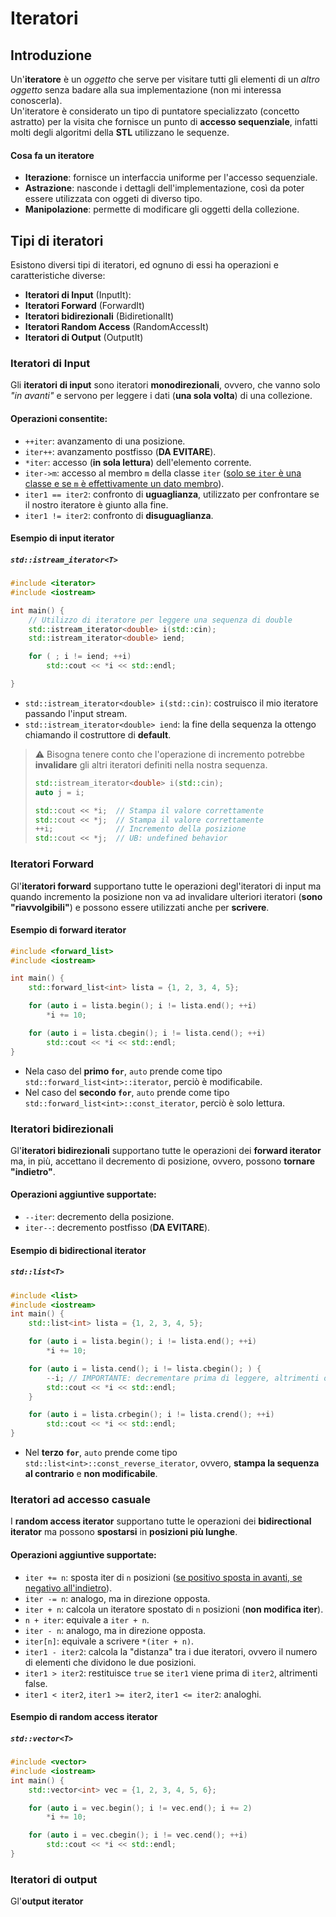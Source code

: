 # Iteratori

## Introduzione

Un'**iteratore** è un _oggetto_ che serve per visitare tutti gli elementi di un _altro oggetto_ senza badare alla sua implementazione (non mi interessa conoscerla). \
Un'iteratore è considerato un tipo di puntatore specializzato (concetto astratto) per la visita che fornisce un punto di **accesso sequenziale**, infatti molti degli algoritmi della **STL** utilizzano le sequenze.

#### Cosa fa un iteratore

- **Iterazione**: fornisce un interfaccia uniforme per l'accesso sequenziale.
- **Astrazione**: nasconde i dettagli dell'implementazione, così da poter essere utilizzata con oggeti di diverso tipo.
- **Manipolazione**: permette di modificare gli oggetti della collezione.

## Tipi di iteratori

Esistono diversi tipi di iteratori, ed ognuno di essi ha operazioni e caratteristiche diverse:
- **Iteratori di Input** (InputIt):
- **Iteratori Forward** (ForwardIt)
- **Iteratori bidirezionali** (BidiretionalIt)
- **Iteratori Random Access** (RandomAccessIt)
- **Iteratori di Output** (OutputIt)

### Iteratori di Input

Gli **iteratori di input** sono iteratori **monodirezionali**, ovvero, che vanno solo _"in avanti"_ e servono per leggere i dati (**una sola volta**) di una collezione.

#### Operazioni consentite:

- `++iter`: avanzamento di una posizione.
- `iter++`: avanzamento postfisso (**DA EVITARE**).
- `*iter`: accesso (**in sola lettura**) dell'elemento corrente.
- `iter->m`: accesso al membro `m` della classe `iter` (<u>solo se `iter` è una classe e se `m` è effettivamente un dato membro</u>).
- `iter1 == iter2`: confronto di **uguaglianza**, utilizzato per confrontare se il nostro iteratore è giunto alla fine.
- `iter1 != iter2`: confronto di **disuguaglianza**.

#### Esempio di input iterator

##### `std::istream_iterator<T>`

```cpp
#include <iterator>
#include <iostream>

int main() {
    // Utilizzo di iteratore per leggere una sequenza di double
    std::istream_iterator<double> i(std::cin);
    std::istream_iterator<double> iend;

    for ( ; i != iend; ++i)
        std::cout << *i << std::endl;

}
```

- `std::istream_iterator<double> i(std::cin)`: costruisco il mio iteratore passando l'input stream.
- `std::istream_iterator<double> iend`: la fine della sequenza la ottengo chiamando il costruttore di **default**.

> :warning: Bisogna tenere conto che l'operazione di incremento potrebbe **invalidare** gli altri iteratori definiti nella nostra sequenza.
> ```cpp
> std::istream_iterator<double> i(std::cin);
> auto j = i;                                   
> 
> std::cout << *i;  // Stampa il valore correttamente
> std::cout << *j;  // Stampa il valore correttamente
> ++i;              // Incremento della posizione
> std::cout << *j;  // UB: undefined behavior 
> ```

### Iteratori Forward

Gl'**iteratori forward** supportano tutte le operazioni degl'iteratori di input ma quando incremento la posizione non va ad invalidare ulteriori iteratori (**sono "riavvolgibili"**) e possono essere utilizzati anche per **scrivere**.

#### Esempio di forward iterator

```cpp
#include <forward_list>
#include <iostream>

int main() {
    std::forward_list<int> lista = {1, 2, 3, 4, 5};

    for (auto i = lista.begin(); i != lista.end(); ++i)
        *i += 10;

    for (auto i = lista.cbegin(); i != lista.cend(); ++i)
        std::cout << *i << std::endl;
}
```
- Nela caso del **primo `for`**, `auto` prende come tipo `std::forward_list<int>::iterator`, perciò è modificabile.
- Nel caso del **secondo `for`**, `auto` prende come tipo `std::forward_list<int>::const_iterator`, perciò è solo lettura.

### Iteratori bidirezionali

Gl'**iteratori bidirezionali** supportano tutte le operazioni dei **forward iterator** ma, in più, accettano il decremento di posizione, ovvero, possono **tornare "indietro"**.

#### Operazioni aggiuntive supportate:

- `--iter`: decremento della posizione.
- `iter--`: decremento postfisso (**DA EVITARE**).

#### Esempio di bidirectional iterator

##### `std::list<T>`

```cpp
#include <list>
#include <iostream>
int main() {
    std::list<int> lista = {1, 2, 3, 4, 5};

    for (auto i = lista.begin(); i != lista.end(); ++i) 
        *i += 10;

    for (auto i = lista.cend(); i != lista.cbegin(); ) {
        --i; // IMPORTANTE: decrementare prima di leggere, altrimenti overflow
        std::cout << *i << std::endl;
    }

    for (auto i = lista.crbegin(); i != lista.crend(); ++i)
        std::cout << *i << std::endl;
}
```
- Nel **terzo `for`**, `auto` prende come tipo `std::list<int>::const_reverse_iterator`, ovvero, **stampa la sequenza al contrario** e **non modificabile**.

### Iteratori ad accesso casuale

I **random access iterator** supportano tutte le operazioni dei **bidirectional iterator** ma possono **spostarsi** in **posizioni più lunghe**.

#### Operazioni aggiuntive supportate:

- `iter += n`: sposta iter di `n` posizioni (<u>se positivo sposta in avanti, se negativo all'indietro</u>).
- `iter -= n`: analogo, ma in direzione opposta.
- `iter + n`: calcola un iteratore spostato di `n` posizioni (**non modifica iter**).
- `n + iter`: equivale a `iter + n`.
- `iter - n`: analogo, ma in direzione opposta.
- `iter[n]`: equivale a scrivere `*(iter + n)`.
- `iter1 - iter2`: calcola la "distanza" tra i due iteratori, ovvero il numero di elementi che dividono le due posizioni.
- `iter1 > iter2`: restituisce `true` se `iter1` viene prima di `iter2`, altrimenti false.
- `iter1 < iter2`, `iter1 >= iter2`, `iter1 <= iter2`: analoghi.

#### Esempio di random access iterator

##### `std::vector<T>`

```cpp
#include <vector>
#include <iostream>
int main() {
    std::vector<int> vec = {1, 2, 3, 4, 5, 6};

    for (auto i = vec.begin(); i != vec.end(); i += 2)
        *i += 10;

    for (auto i = vec.cbegin(); i != vec.cend(); ++i)
        std::cout << *i << std::endl;
}
```

### Iteratori di output

Gl'**output iterator** 